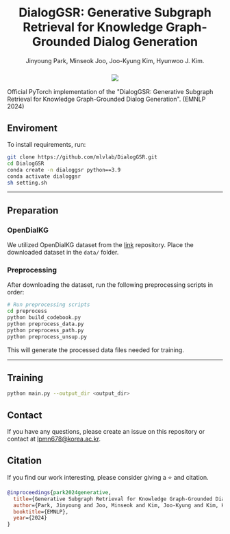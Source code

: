 <p align="center">
  <h1 align="center">DialogGSR: Generative Subgraph Retrieval for Knowledge Graph-Grounded Dialog Generation</h1>
  
  <p align="center">Jinyoung Park, Minseok Joo, Joo-Kyung Kim, Hyunwoo J. Kim.
  </p>

  <h3 align="center">
    <a href="https://arxiv.org/pdf/2410.09350" target='_blank'><img src="https://img.shields.io/badge/arXiv-2410.09350-b31b1b.svg"></a>
  </h3>

</p>
Official PyTorch implementation of the "DialogGSR: Generative Subgraph Retrieval for Knowledge Graph-Grounded Dialog Generation".
(EMNLP 2024)


## Enviroment
To install requirements, run:
```bash
git clone https://github.com/mlvlab/DialogGSR.git
cd DialogGSR
conda create -n dialoggsr python==3.9
conda activate dialoggsr
sh setting.sh
```

---

## Preparation
### OpenDialKG
We utilized OpenDialKG dataset from the [link](https://github.com/facebookresearch/opendialkg) repository. Place the downloaded dataset in the `data/` folder.

### Preprocessing
After downloading the dataset, run the following preprocessing scripts in order:

```bash
# Run preprocessing scripts
cd preprocess
python build_codebook.py
python preprocess_data.py
python preprocess_path.py
python preprocess_unsup.py
```

This will generate the processed data files needed for training.

---

## Training

```bash
python main.py --output_dir <output_dir>
```

## Contact
If you have any questions, please create an issue on this repository or contact at lpmn678@korea.ac.kr.

## Citation
If you find our work interesting, please consider giving a ⭐ and citation.
```bibtex
@inproceedings{park2024generative,
  title={Generative Subgraph Retrieval for Knowledge Graph-Grounded Dialog Generation},
  author={Park, Jinyoung and Joo, Minseok and Kim, Joo-Kyung and Kim, Hyunwoo J},
  booktitle={EMNLP},
  year={2024}
}
```
